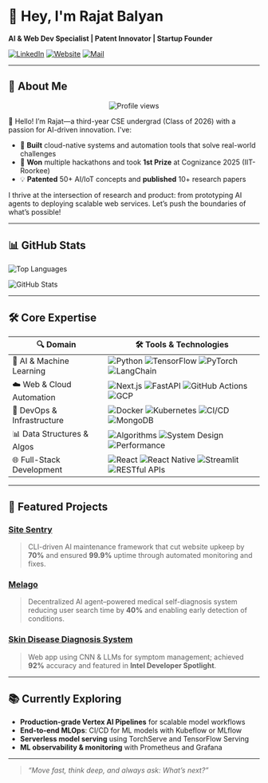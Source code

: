 <!-- Rajat Balyan’s GitHub Profile README -->

# 👋 Hey, I'm Rajat Balyan

**AI & Web Dev Specialist | Patent Innovator | Startup Founder**

[![LinkedIn](https://img.shields.io/badge/LinkedIn-rajatbalyan-blue)](https://linkedin.com/in/rajat-balyan) [![Website](https://img.shields.io/badge/Website-rajatbalyan.com-darkgreen)](https://rajatbalyan.com) [![Mail](https://img.shields.io/badge/Email-balyanrajat1812%40gmail.com-red)](mailto:balyanrajat1812.com)

---

## 🚀 About Me

<div align="center">
  <img src="https://komarev.com/ghpvc/?username=rajatbalyan&color=blue" alt="Profile views" />
</div>

👋 Hello! I’m Rajat—a third-year CSE undergrad (Class of 2026) with a passion for AI-driven innovation. I've:

- 🔗 **Built** cloud-native systems and automation tools that solve real-world challenges
- 🚀 **Won** multiple hackathons and took **1st Prize** at Cognizance 2025 (IIT-Roorkee)
- 💡 **Patented** 50+ AI/IoT concepts and **published** 10+ research papers

I thrive at the intersection of research and product: from prototyping AI agents to deploying scalable web services. Let’s push the boundaries of what’s possible!  

---

## 📊 GitHub Stats

![Top Languages](https://github-readme-stats.vercel.app/api/top-langs/?username=rajatbalyan&layout=compact&theme=vision-friendly-dark)

![GitHub Stats](https://github-readme-stats.vercel.app/api?username=rajatbalyan&show_icons=true&theme=vision-friendly-dark)

---

## 🛠️ Core Expertise

| 🔍 Domain                      | 🛠️ Tools & Technologies                                                                                              |
|--------------------------------|----------------------------------------------------------------------------------------------------------------------|
| 🤖 AI & Machine Learning       | ![Python](https://img.shields.io/badge/Python-3776AB?logo=python&logoColor=white) ![TensorFlow](https://img.shields.io/badge/TensorFlow-FF6F00?logo=tensorflow&logoColor=white) ![PyTorch](https://img.shields.io/badge/PyTorch-EE4C2C?logo=pytorch&logoColor=white) ![LangChain](https://img.shields.io/badge/LangChain-000000?logo=langchain&logoColor=white)             |
| ☁️ Web & Cloud Automation      | ![Next.js](https://img.shields.io/badge/Next.js-black?logo=next.js&logoColor=white) ![FastAPI](https://img.shields.io/badge/FastAPI-009688?logo=fastapi&logoColor=white) ![GitHub Actions](https://img.shields.io/badge/GitHub%20Actions-2088FF?logo=githubactions&logoColor=white) ![GCP](https://img.shields.io/badge/GCP-4285F4?logo=googlecloud&logoColor=white)  |
| 🔧 DevOps & Infrastructure     | ![Docker](https://img.shields.io/badge/Docker-2496ED?logo=docker&logoColor=white) ![Kubernetes](https://img.shields.io/badge/Kubernetes-326CE5?logo=kubernetes&logoColor=white) ![CI/CD](https://img.shields.io/badge/CI/CD-6DB33F) ![MongoDB](https://img.shields.io/badge/MongoDB-47A248?logo=mongodb&logoColor=white)         |
| 📊 Data Structures & Algos     | ![Algorithms](https://img.shields.io/badge/Algorithms-F7DF1E) ![System Design](https://img.shields.io/badge/System%20Design-555555) ![Performance](https://img.shields.io/badge/Performance-FF69B4)                                                    |
| 🌐 Full-Stack Development      | ![React](https://img.shields.io/badge/React-61DAFB?logo=react&logoColor=black) ![React Native](https://img.shields.io/badge/React%20Native-61DAFB?logo=react&logoColor=black) ![Streamlit](https://img.shields.io/badge/Streamlit-FF4B4B?logo=streamlit&logoColor=white) ![RESTful APIs](https://img.shields.io/badge/RESTful%20APIs-000000) |

---

## 🎯 Featured Projects

### [Site Sentry](https://github.com/rajatbalyan/site-sentry)
> CLI-driven AI maintenance framework that cut website upkeep by **70%** and ensured **99.9%** uptime through automated monitoring and fixes.

### [Melago](https://github.com/rajatbalyan/melago)
> Decentralized AI agent–powered medical self-diagnosis system reducing user search time by **40%** and enabling early detection of conditions.

### [Skin Disease Diagnosis System](https://github.com/rajatbalyan/skin-diagnosis)
> Web app using CNN & LLMs for symptom management; achieved **92%** accuracy and featured in **Intel Developer Spotlight**.

---

## 📚 Currently Exploring

- **Production-grade Vertex AI Pipelines** for scalable model workflows
- **End-to-end MLOps**: CI/CD for ML models with Kubeflow or MLflow
- **Serverless model serving** using TorchServe and TensorFlow Serving
- **ML observability & monitoring** with Prometheus and Grafana

---

> _“Move fast, think deep, and always ask: What’s next?”_
